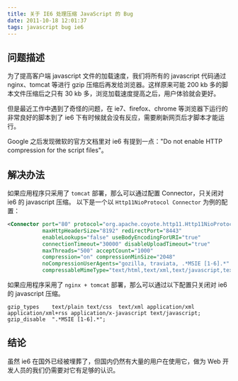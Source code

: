 ```yaml
---
title: 关于 IE6 处理压缩 JavaScript 的 Bug
date: 2011-10-18 12:01:37
tags: javascript bug ie6
---
```


## 问题描述

为了提高客户端 javascript 文件的加载速度，我们将所有的 javascript 代码通过 nginx、tomcat 等进行 gzip 压缩后再发给浏览器。这样原来可能 200 kb 多的脚本文件压缩后之只有 30 kb 多，浏览加载速度提高之后，用户体验就会更好。

但是最近工作中遇到了奇怪的问题，在 ie7、firefox、chrome 等浏览器下运行的非常良好的脚本到了 ie6 下有时候就会没有反应，需要刷新网页后才脚本才能运行。

<!--more-->

Google 之后发现微软的官方文档里对 ie6 有提到一点："Do not enable HTTP compression for the script files"。

## 解决办法

如果应用程序只采用了 `tomcat` 部署，那么可以通过配置 Connector，只关闭对 ie6 的 javascript 压缩。
以下是一个以 `Http11NioProtocol Connector` 为例的配置：

```xml
<Connector port="80" protocol="org.apache.coyote.http11.Http11NioProtocol"
           maxHttpHeaderSize="8192" redirectPort="8443"
           enableLookups="false" useBodyEncodingForURI="true"
           connectionTimeout="30000" disableUploadTimeout="true"
           maxThreads="500" acceptCount="1000"
           compression="on" compressionMinSize="2048"
           noCompressionUserAgents="gozilla, traviata, .*MSIE [1-6].*"
           compressableMimeType="text/html,text/xml,text/javascript,text/css,text/plain" />
```

如果应用程序采用了 `nginx + tomcat` 部署，那么可以通过以下配置只关闭对 ie6 的 javascript 压缩。

```
gzip_types    text/plain text/css  text/xml application/xml application/xml+rss application/x-javascript text/javascript;
gzip_disable  ".*MSIE [1-6].*";
```

## 结论

虽然 ie6 在国外已经被埋葬了，但国内仍然有大量的用户在使用它，做为 Web 开发人员的我们仍需要对它有足够的认识。
